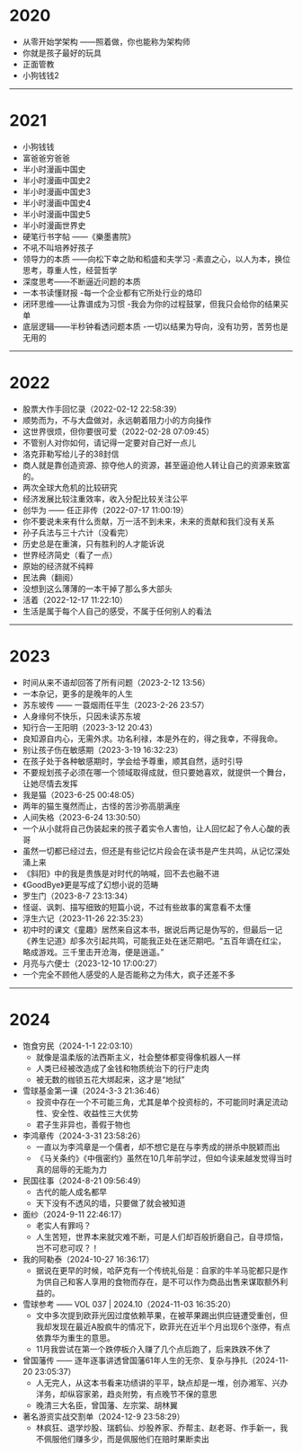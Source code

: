 # 2020

- 从零开始学架构 ——照着做，你也能称为架构师
- 你就是孩子最好的玩具
- 正面管教
- 小狗钱钱2

---
# 2021

- 小狗钱钱
- 富爸爸穷爸爸
- 半小时漫画中国史
- 半小时漫画中国史2
- 半小时漫画中国史3
- 半小时漫画中国史4
- 半小时漫画中国史5
- 半小时漫画世界史
- 硬笔行书字帖 ——《樂墨書院》
- 不吼不叫培养好孩子
- 领导力的本质 ——向松下幸之助和稻盛和夫学习
 -素直之心，以人为本，换位思考，尊重人性，经营哲学
- 深度思考——不断逼近问题的本质
- 一本书读懂财报
 -每一个企业都有它所处行业的烙印
- 闭环思维——让靠谱成为习惯
 -我会为你的过程鼓掌，但我只会给你的结果买单
- 底层逻辑——半秒钟看透问题本质
 -一切以结果为导向，没有功劳，苦劳也是无用的

---
# 2022

- 股票大作手回忆录（2022-02-12 22:58:39）
 - 顺势而为，不与大盘做对，永远朝着阻力小的方向操作
- 这世界很烦，但你要很可爱（2022-02-28 07:09:45）
 - 不管别人对你如何，请记得一定要对自己好一点儿
- 洛克菲勒写给儿子的38封信
 - 商人就是靠创造资源、掠夺他人的资源，甚至逼迫他人转让自己的资源来致富的。
- 两次全球大危机的比较研究
 - 经济发展比较注重效率，收入分配比较关注公平
- 创华为 —— 任正非传（2022-07-17 11:00:19）
 - 你不要说未来有什么贡献，万一活不到未来，未来的贡献和我们没有关系
- 孙子兵法与三十六计（没看完）
 - 历史总是在重演，只有胜利的人才能诉说
- 世界经济简史（看了一点）
 - 原始的经济就不纯粹
- 民法典（翻阅）
 - 没想到这么薄薄的一本干掉了那么多大部头
- 活着（2022-12-17 11:22:10）
 - 生活是属于每个人自己的感受，不属于任何别人的看法

---
# 2023

- 时间从来不语却回答了所有问题（2023-2-12 13:56）
 - 一本杂记，更多的是晚年的人生
- 苏东坡传 —— 一蓑烟雨任平生（2023-2-26 23:57）
 - 人身缘何不快乐，只因未读苏东坡
- 知行合一王阳明（2023-3-12 20:43）
 - 良知源自内心，无需外求。功名利禄，本是外在的，得之我幸，不得我命。
- 别让孩子伤在敏感期（2023-3-19 16:32:23）
 - 在孩子处于各种敏感期时，学会给予尊重，顺其自然，适时引导
 - 不要规划孩子必须在哪一个领域取得成就，但只要她喜欢，就提供一个舞台，让她尽情去发挥
- 我是猫（2023-6-25 00:48:05）
 - 两年的猫生戛然而止，古怪的苦沙弥高朋满座
- 人间失格（2023-6-24 13:30:50）
 - 一个从小就将自己伪装起来的孩子着实令人害怕，让人回忆起了令人心酸的表哥
 - 虽然一切都已经过去，但还是有些记忆片段会在读书是产生共鸣，从记忆深处涌上来
 - 《斜阳》中的我是贵族是对时代的呐喊，回不去也融不进
 - 《GoodBye》更是写成了幻想小说的范畴
- 罗生门（2023-8-7 23:13:34）
 - 怪诞、讽刺、描写细致的短篇小说，不过有些故事的寓意看不太懂
- 浮生六记（2023-11-26 22:35:23）
 - 初中时的课文《童趣》居然来自这本书，据说后两记是伪写的，但最后一记《养生记道》却多次引起共鸣，可能我正处在迷茫期吧。“五百年谪在红尘，略成游戏。三千里击开沧海，便是逍遥。”
- 月亮与六便士（2023-12-10 17:00:27）
 - 一个完全不顾他人感受的人是否能称之为伟大，疯子还差不多


---
# 2024

- 饱食穷民（2024-1-1 22:03:10）
  - 就像是温柔版的法西斯主义，社会整体都变得像机器人一样
  - 人类已经被改造成了金钱和物质统治下的行尸走肉
  - 被无数的枷锁五花大绑起来，这才是“地狱”
- 雪球基金第一课（2024-3-3 21:36:46）
  - 投资中存在一个不可能三角，尤其是单个投资标的，不可能同时满足流动性、安全性、收益性三大优势
  - 君子生非异也，善假于物也
- 李鸿章传（2024-3-31 23:58:26）
  - 一直以为李鸿章是一个儒者，却不想它是在与李秀成的拼杀中脱颖而出
  - 《马关条约》《中俄密约》虽然在10几年前学过，但如今读来越发觉得当时真的屈辱的无能为力
- 民国往事（2024-8-21 09:56:49）
  - 古代的能人成名都早
  - 天下没有不透风的墙，只要做了就会被知道
- 面纱（2024-9-11 22:46:17）
  - 老实人有罪吗？
  - 人生苦短，世界本来就灾难不断，可是人们却百般折磨自己，自寻烦恼，岂不可悲可叹？！
- 我的阿勒泰（2024-10-27 16:36:17）
  - 据说在更早的时候，哈萨克有一个传统礼俗是：自家的牛羊马驼都只是作为供自己和客人享用的食物而存在，是不可以作为商品出售来谋取额外利益的。
- 雪球参考 —— VOL 037 | 2024.10（2024-11-03 16:35:20）
  - 文中多次提到欧菲光因过度依赖苹果，在被苹果踢出供应链遭受重创，但我却发现在最近A股疯牛的情况下，欧菲光在近半个月出现6个涨停，有点依靠华为重生的意思。
  - 11月我尝试在第一个跌停板介入赚了几个点后跑了，后来跌跌不休了
- 曾国藩传 —— 逐年逐事讲透曾国藩61年人生的无奈、复杂与挣扎（2024-11-20 23:05:37）
  - 人无完人，从这本书看来功绩讲的平平，缺点却是一堆，创办湘军、兴办洋务，却纵容家弟，趋炎附势，有点晚节不保的意思
  - 晚清三大名臣，曾国藩、左宗棠、胡林翼
- 著名游资实战交割单（2024-12-9 23:58:29）
  - 林疯狂、退学炒股、瑞鹤仙、炒股养家、乔帮主、赵老哥、作手新一，我不佩服他们赚多少，而是佩服他们在赔时果断卖出
